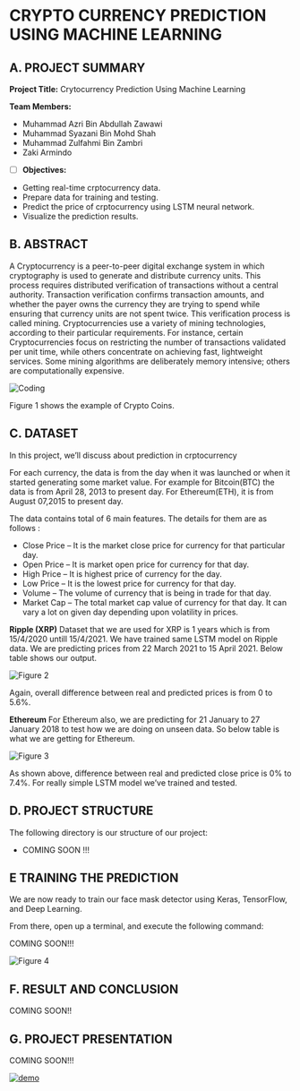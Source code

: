 # CRYPTO CURRENCY PREDICTION USING MACHINE LEARNING

## A. PROJECT SUMMARY

**Project Title:** Crytocurrency Prediction Using Machine Learning

**Team Members:** 
- Muhammad Azri Bin Abdullah Zawawi
- Muhammad Syazani Bin Mohd Shah
- Muhammad Zulfahmi Bin Zambri
- Zaki Armindo


- [ ] **Objectives:**
- Getting real-time crptocurrency data.
- Prepare data for training and testing.
- Predict the price of crptocurrency using LSTM neural network.
- Visualize the prediction results.


##  B. ABSTRACT 

A Cryptocurrency is a peer-to-peer digital exchange system in which cryptography is used to generate and distribute currency units. This process requires distributed verification of transactions without a central authority. Transaction verification confirms transaction amounts, and whether the payer owns the currency they are trying to spend while ensuring that currency units are not spent twice. This verification process is called mining. Cryptocurrencies use a variety of mining technologies, according to their particular requirements. For instance, certain Cryptocurrencies focus on restricting the number of transactions validated per unit time, while others concentrate on achieving fast, lightweight services. Some mining algorithms are deliberately memory intensive; others are computationally expensive.


![Coding](https://cdn-japantimes.com/wp-content/uploads/2018/01/z2-crypto-a-20180123.jpg)

Figure 1 shows the example of Crypto Coins.


## C.  DATASET

In this project, we’ll discuss about prediction in crptocurrency

For each currency, the data is from the day when it was launched or when it started generating some market value. For example for Bitcoin(BTC) the data is from April 28, 2013 to present day. For Ethereum(ETH), it is from August 07,2015 to present day.

The data contains total of 6 main features. The details for them are as follows :

- Close Price – It is the market close price for currency for that particular day.
- Open Price – It is market open price for currency for that day.
- High Price – It is highest price of currency for the day.
- Low Price – It is the lowest price for currency for that day.
- Volume – The volume of currency that is being in trade for that day.
- Market Cap – The total market cap value of currency for that day. It can vary a lot on given day depending upon volatility in prices.

**Ripple (XRP)**
Dataset that we are used for XRP is 1 years which is from 15/4/2020 untill 15/4/2021. We have trained same LSTM model on Ripple data. We are predicting prices from 22 March 2021 to 15 April 2021. Below table shows our output.


![Figure 2](https://i1.wp.com/pirimidtech.com/wp-content/uploads/2018/04/0-4.jpg?w=592&ssl=1)

Again, overall difference between real and predicted prices is from 0 to 5.6%.


**Ethereum**
For Ethereum also, we are predicting for 21 January to 27 January 2018 to test how we are doing on unseen data. So below table is what we are getting for Ethereum.

![Figure 3](https://i2.wp.com/pirimidtech.com/wp-content/uploads/2018/04/0-3.jpg?w=592&ssl=1)

As shown above, difference between real and predicted close price is 0% to 7.4%. For really simple LSTM model we’ve trained and tested.



## D.   PROJECT STRUCTURE

The following directory is our structure of our project:

- COMING SOON !!!



## E   TRAINING THE PREDICTION

We are now ready to train our face mask detector using Keras, TensorFlow, and Deep Learning.

From there, open up a terminal, and execute the following command:

COMING SOON!!!


![Figure 4](https://www.pyimagesearch.com/wp-content/uploads/2020/04/face_mask_detector_plot.png)


## F.  RESULT AND CONCLUSION

COMING SOON!!



## G.   PROJECT PRESENTATION 

COMING SOON!!!

[![demo](https://img.youtube.com/vi/-p7HGwOWxtg/0.jpg)](https://www.youtube.com/watch?v=-p7HGwOWxtg "demo")




